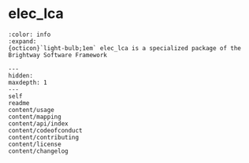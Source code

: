 # elec_lca


```{button-link} https://docs.brightway.dev
:color: info
:expand:
{octicon}`light-bulb;1em` elec_lca is a specialized package of the Brightway Software Framework
```

```{toctree}
---
hidden:
maxdepth: 1
---
self
readme
content/usage
content/mapping
content/api/index
content/codeofconduct
content/contributing
content/license
content/changelog
```
